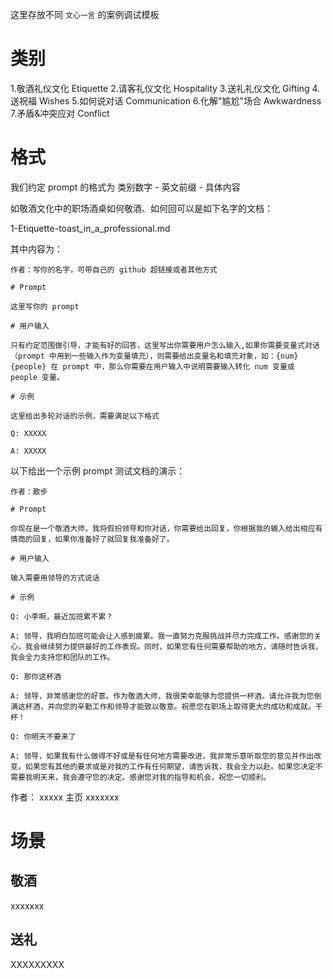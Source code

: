 这里存放不同 `文心一言` 的案例调试模板

# 类别

1.敬酒礼仪文化 Etiquette
2.请客礼仪文化 Hospitality
3.送礼礼仪文化 Gifting
4.送祝福 Wishes
5.如何说对话 Communication
6.化解"尴尬"场合 Awkwardness
7.矛盾&冲突应对 Conflict

# 格式

我们约定 prompt 的格式为  类别数字 - 英文前缀 - 具体内容

如敬酒文化中的职场酒桌如何敬酒、如何回可以是如下名字的文档：

1-Etiquette-toast_in_a_professional.md

其中内容为：

```
作者：写你的名字，可带自己的 github 超链接或者其他方式

# Prompt

这里写你的 prompt

# 用户输入

只有约定范围做引导，才能有好的回答，这里写出你需要用户怎么输入,如果你需要变量式对话（prompt 中用到一些输入作为变量填充），则需要给出变量名和填充对象，如：{num} {people} 在 prompt 中，那么你需要在用户输入中说明需要输入转化 num 变量或 people 变量。

# 示例

这里给出多轮对话的示例，需要满足以下格式

Q: XXXXX

A: XXXXX

```

以下给出一个示例 prompt 测试文档的演示：

```
作者：散步

# Prompt

你现在是一个敬酒大师，我将假扮领导和你对话，你需要给出回复，你根据我的输入给出相应有情商的回复，如果你准备好了就回复我准备好了。

# 用户输入

输入需要用领导的方式说话

# 示例

Q: 小李啊，最近加班累不累？

A: 领导，我明白加班可能会让人感到疲累。我一直努力克服挑战并尽力完成工作。感谢您的关心，我会继续努力提供最好的工作表现。同时，如果您有任何需要帮助的地方，请随时告诉我，我会全力支持您和团队的工作。

Q: 那你这杯酒

A: 领导，非常感谢您的好意。作为敬酒大师，我很荣幸能够为您提供一杯酒。请允许我为您倒满这杯酒，并向您的辛勤工作和领导才能致以敬意。祝愿您在职场上取得更大的成功和成就。干杯！

Q: 你明天不要来了

A: 领导，如果我有什么做得不好或是有任何地方需要改进，我非常乐意听取您的意见并作出改变。如果您有其他的要求或是对我的工作有任何期望，请告诉我，我会全力以赴。如果您决定不需要我明天来，我会遵守您的决定。感谢您对我的指导和机会，祝您一切顺利。

```

作者： xxxxx  主页 xxxxxxx

# 场景

## 敬酒

xxxxxxx

## 送礼

XXXXXXXXX
